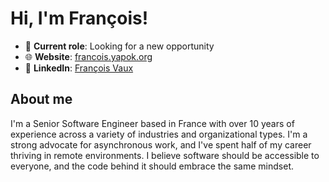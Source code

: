 # Hi, I'm François!

- 🔭 **Current role**: Looking for a new opportunity
- 🌐 **Website**: [francois.yapok.org](https://francois.yapok.org)
- 💼 **LinkedIn**: [François Vaux](https://linkedin.com/u/francoisvaux)

## About me

I'm a Senior Software Engineer based in France with over 10 years of experience across a variety of industries and organizational types.
I'm a strong advocate for asynchronous work, and I've spent half of my career thriving in remote environments.
I believe software should be accessible to everyone, and the code behind it should embrace the same mindset.
